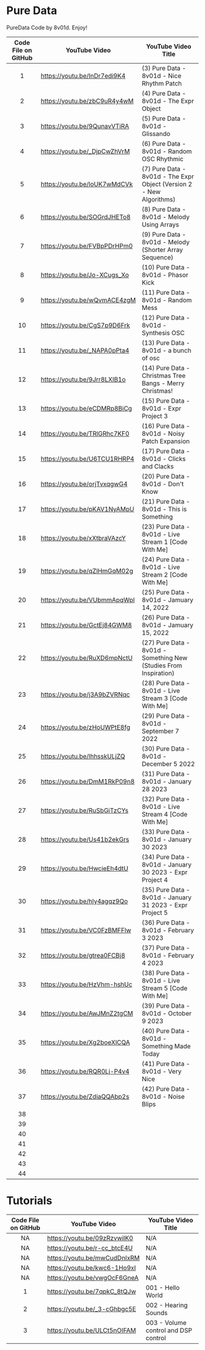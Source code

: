 # Pure Data
PureData Code by 8v01d. Enjoy!

| Code File on GitHub | YouTube Video | YouTube Video Title |
| :---: | ------------- | ------------- |
| 1 | https://youtu.be/InDr7edi9K4 | (3) Pure Data - 8v01d - Nice Rhythm Patch |
| 2 | https://youtu.be/zbC9uR4y4wM | (4) Pure Data - 8v01d - The Expr Object |
| 3 | https://youtu.be/9QunavVTiRA | (5) Pure Data - 8v01d - Glissando |
| 4 | https://youtu.be/_DjpCwZhVrM | (6) Pure Data - 8v01d - Random OSC Rhythmic |
| 5 | https://youtu.be/loUK7wMdCVk | (7) Pure Data - 8v01d - The Expr Object (Version 2 - New Algorithms) |
| 6 | https://youtu.be/SOGrdJHETo8 | (8) Pure Data - 8v01d - Melody Using Arrays |
| 7 | https://youtu.be/FVBpPDrHPm0 | (9) Pure Data - 8v01d - Melody (Shorter Array Sequence) |
| 8 | https://youtu.be/Jo-XCugs_Xo | (10) Pure Data - 8v01d - Phasor Kick |
| 9 | https://youtu.be/wQvmACE4zgM | (11) Pure Data - 8v01d - Random Mess |
| 10 | https://youtu.be/CgS7p9D6Frk | (12) Pure Data - 8v01d - Synthesis OSC |
| 11 | https://youtu.be/_NAPA0pPta4 | (13) Pure Data - 8v01d - a bunch of osc |
| 12 | https://youtu.be/9Jrr8LXIB1o | (14) Pure Data - Christmas Tree Bangs - Merry Christmas! |
| 13 | https://youtu.be/eCDMRp8BiCg | (15) Pure Data - 8v01d - Expr Project 3 |
| 14 | https://youtu.be/TRlGRhc7KF0 | (16) Pure Data - 8v01d - Noisy Patch Expansion |
| 15 | https://youtu.be/U6TCU1RHRP4 | (17) Pure Data - 8v01d - Clicks and Clacks |
| 16 | https://youtu.be/orjTvxqgwG4 | (20) Pure Data - 8v01d - Don't Know |
| 17 | https://youtu.be/pKAV1NyAMpU | (21) Pure Data - 8v01d - This is Something |
| 18 | https://youtu.be/xXtbraVAzcY | (23) Pure Data - 8v01d - Live Stream 1 [Code With Me] |
| 19 | https://youtu.be/qZlHmGqM02g | (24) Pure Data - 8v01d - Live Stream 2 [Code With Me] |
| 20 | https://youtu.be/VUbmmApqWpI | (25) Pure Data - 8v01d - Jamuary 14, 2022 |
| 21 | https://youtu.be/GctEj84GWM8 | (26) Pure Data - 8v01d - Jamuary 15, 2022 |
| 22 | https://youtu.be/RuXD6mpNctU | (27) Pure Data - 8v01d - Something New (Studies From Inspiration) |
| 23 | https://youtu.be/j3A9bZVRNqc | (28) Pure Data - 8v01d - Live Stream 3 [Code With Me] |
| 24 | https://youtu.be/zHoUWPtE8fg | (29) Pure Data - 8v01d - September 7 2022 |
| 25 | https://youtu.be/lhhsskULjZQ | (30) Pure Data - 8v01d - December 5 2022 |
| 26 | https://youtu.be/DmM1RkP09n8 | (31) Pure Data - 8v01d - January 28 2023 |
| 27 | https://youtu.be/RuSbGiTzCYs | (32) Pure Data - 8v01d - Live Stream 4 [Code With Me] |
| 28 | https://youtu.be/Us41b2ekGrs | (33) Pure Data - 8v01d - January 30 2023 |
| 29 | https://youtu.be/HwcieEh4dtU | (34) Pure Data - 8v01d - January 30 2023 - Expr Project 4 |
| 30 | https://youtu.be/hly4agqz9Qo | (35) Pure Data - 8v01d - January 31 2023 - Expr Project 5 |
| 31 | https://youtu.be/VC0FzBMFFlw | (36) Pure Data - 8v01d - February 3 2023 | 
| 32 | https://youtu.be/gtrea0FCBj8 | (37) Pure Data - 8v01d - February 4 2023 |
| 33 | https://youtu.be/HzVhm-hshUc | (38) Pure Data - 8v01d - Live Stream 5 [Code With Me] |
| 34 | https://youtu.be/AwJMnZ2tgCM | (39) Pure Data - 8v01d - October 9 2023 |
| 35 | https://youtu.be/Xg2boeXlCQA | (40) Pure Data - 8v01d - Something Made Today |
| 36 | https://youtu.be/RQR0Lj-P4v4 | (41) Pure Data - 8v01d - Very Nice |
| 37 | https://youtu.be/ZdiaQQAbp2s | (42) Pure Data - 8v01d - Noise Blips |
| 38 | 
| 39 | 
| 40 | 
| 41 | 
| 42 | 
| 43 | 
| 44 | 


# Tutorials
| Code File on GitHub | YouTube Video | YouTube Video Title |
| :---: | ------------- | ------------- |
| NA | https://youtu.be/09zRzvwilK0 | N/A |
| NA | https://youtu.be/r-cc_btcE4U | N/A |
| NA | https://youtu.be/mwCudDnIxRM | N/A |
| NA | https://youtu.be/kwc6-1Ho9xI | N/A |
| NA | https://youtu.be/vwgOcF6GneA | N/A |
| 1 | https://youtu.be/7qpkC_8tQJw | 001 - Hello World |
| 2 | https://youtu.be/_3-cGhbgc5E | 002 - Hearing Sounds |
| 3 | https://youtu.be/ULCt5nOIFAM | 003 - Volume control and DSP control |
